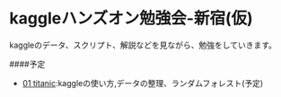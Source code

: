 # kaggleハンズオン勉強会-新宿(仮)

kaggleのデータ、スクリプト、解説などを見ながら、勉強をしていきます。

####予定
- [01 titanic](01):kaggleの使い方,データの整理、ランダムフォレスト(予定)
